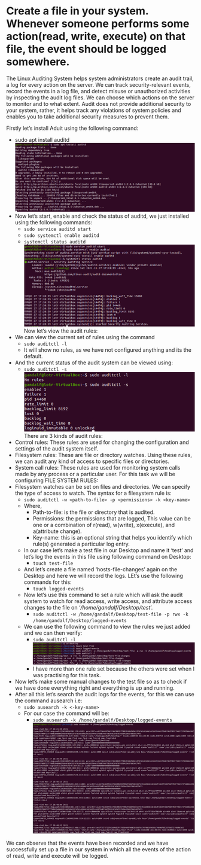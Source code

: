 # Create a file in your system. Whenever someone performs some action(read, write, execute) on that file, the event should be logged somewhere.

The Linux Auditing System helps system administrators create an audit trail, a log for every action on the server. We can track security-relevant events, record the events in a log file, and detect misuse or unauthorized activities by inspecting the audit log files. We can choose which actions on the server to monitor and to what extent. Audit does not provide additional security to your system, rather, it helps track any violations of system policies and enables you to take additional security measures to prevent them.

Firstly let’s install Aduit using the following command:
- sudo apt install auditd<br/>
  ![installing auditd](https://github.com/LF-DevOps-Intern/5_3_logging_reporting-vikram-rikeshkarma/blob/main/Qno3/snapshots/installing%20auditd.png)
- Now let’s start, enable and check the status of auditd, we just installed using the following commands:
  - `sudo service auditd start`
  - `sudo systemctl enable auditd`
  - `systemctl status auditd`<br/>
  ![enable auditd](https://github.com/LF-DevOps-Intern/5_3_logging_reporting-vikram-rikeshkarma/blob/main/Qno3/snapshots/enable%20auditd.png)
Now let’s view the audit rules:
- We can view the current set of rules using the command
  - `sudo auditctl -l`
  - It will show no rules, as we have not configured anything and its the default.
- And the current status of the audit system can be viewed using:
  - `sudo auditctl -s`<br/>
  ![audit rules](https://github.com/LF-DevOps-Intern/5_3_logging_reporting-vikram-rikeshkarma/blob/main/Qno3/snapshots/auditd%20rules.png)
There are 3 kinds of audit rules:
- Control rules: These rules are used for changing the configuration and settings of the audit system itself.
- Filesystem rules: These are file or directory watches. Using these rules, we can audit any kind of access to specific files or directories.
- System call rules: These rules are used for monitoring system calls made by any process or a particular user.
For this task we will be configuring FILE SYSTEM RULES:
- Filesystem watches can be set on files and directories. We can specify the type of access to watch. The syntax for a filesystem rule is:
  - `sudo auditctl -w <path-to-file> -p <permissions> -k <key-name>`
  - Where,
    - Path-to-file:   is the file or directory that is audited.
    - Permissions:  the permissions that are logged, This value can be one or a combination of r(read), w(write), x(execute), and a(attribute change).
    - Key-name:  this is an optional string that helps you identify which rule(s) generated a particular log entry.
  - In our case let’s make a test file in our Desktop and name it ‘test’ and let’s log the events in this file using following command on Desktop:
    - `touch test-file`
  - And let’s create a file named ‘hosts-file-changes’ again on the Desktop and here we will record the logs. LEt’s use the following commands for this:
    - `touch logged-events`
  - Now let’s use this command to set a rule which will ask the audit system to watch for read access, write access, and attribute access changes to the file on  ‘_/home/gandalf/Desktop/test_’.
    - `sudo auditctl -w /home/gandalf/Desktop/test-file -p rwx -k /home/gandalf/Desktop/logged-events`
  - We can use the following command to view the rules we just added and we can then verify:
    - `sudo auditctl -l`<br/>
  ![create files, add and view rules](https://github.com/LF-DevOps-Intern/5_3_logging_reporting-vikram-rikeshkarma/blob/main/Qno3/snapshots/create%20files%2C%20add%20and%20view%20rules.png)
    - I have more than one rule set because the others were set when I was practising for this task.
- Now let’s make some manual changes to the test file so as to check if we have done everything right and everything is up and running.
- After all this let’s search the audit logs for the events, for this we can use the command ausearch i.e:
  - `sudo ausearch -k <-key-name>`
  - For our case the command will be:
    - `sudo ausearch -k /home/gandalf/Desktop/logged-events`<br/>
  ![ausearch events logged](https://github.com/LF-DevOps-Intern/5_3_logging_reporting-vikram-rikeshkarma/blob/main/Qno3/snapshots/ausearch%20events%20logged.png)

We can observe that the events have been recorded and we have successfully set up a file in our system in which all the events of the action of read, write and execute will be logged.